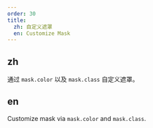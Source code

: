 ```yaml
---
order: 30
title:
  zh: 自定义遮罩
  en: Customize Mask
---
```


## zh

通过 `mask.color` 以及 `mask.class` 自定义遮罩。

## en

Customize mask via `mask.color` and `mask.class`.
